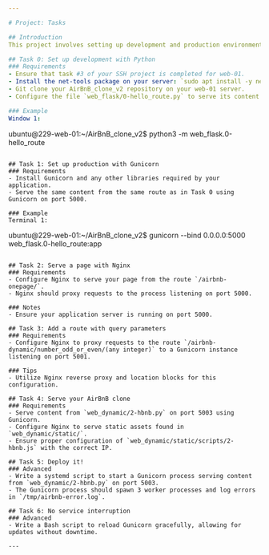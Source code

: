 ```yaml
---

# Project: Tasks

## Introduction
This project involves setting up development and production environments for an AirBnB clone using Flask, Gunicorn, and Nginx. The project is divided into several tasks, each focusing on specific configurations and setups. Follow the instructions below to complete each task.

## Task 0: Set up development with Python
### Requirements
- Ensure that task #3 of your SSH project is completed for web-01.
- Install the net-tools package on your server: `sudo apt install -y net-tools`
- Git clone your AirBnB_clone_v2 repository on your web-01 server.
- Configure the file `web_flask/0-hello_route.py` to serve its content from the route `/airbnb-onepage/` on port 5000.

### Example
Window 1:
```
ubuntu@229-web-01:~/AirBnB_clone_v2$ python3 -m web_flask.0-hello_route
```

## Task 1: Set up production with Gunicorn
### Requirements
- Install Gunicorn and any other libraries required by your application.
- Serve the same content from the same route as in Task 0 using Gunicorn on port 5000.

### Example
Terminal 1:
```
ubuntu@229-web-01:~/AirBnB_clone_v2$ gunicorn --bind 0.0.0.0:5000 web_flask.0-hello_route:app
```

## Task 2: Serve a page with Nginx
### Requirements
- Configure Nginx to serve your page from the route `/airbnb-onepage/`.
- Nginx should proxy requests to the process listening on port 5000.

### Notes
- Ensure your application server is running on port 5000.

## Task 3: Add a route with query parameters
### Requirements
- Configure Nginx to proxy requests to the route `/airbnb-dynamic/number_odd_or_even/(any integer)` to a Gunicorn instance listening on port 5001.

### Tips
- Utilize Nginx reverse proxy and location blocks for this configuration.

## Task 4: Serve your AirBnB clone
### Requirements
- Serve content from `web_dynamic/2-hbnb.py` on port 5003 using Gunicorn.
- Configure Nginx to serve static assets found in `web_dynamic/static/`.
- Ensure proper configuration of `web_dynamic/static/scripts/2-hbnb.js` with the correct IP.

## Task 5: Deploy it!
### Advanced
- Write a systemd script to start a Gunicorn process serving content from `web_dynamic/2-hbnb.py` on port 5003.
- The Gunicorn process should spawn 3 worker processes and log errors in `/tmp/airbnb-error.log`.

## Task 6: No service interruption
### Advanced
- Write a Bash script to reload Gunicorn gracefully, allowing for updates without downtime.

---
```

